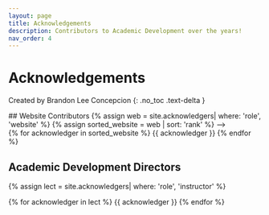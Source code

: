 ```yaml
---
layout: page
title: Acknowledgements
description: Contributors to Academic Development over the years!
nav_order: 4
---
```


# Acknowledgements 
Created by Brandon Lee Concepcion
{: .no_toc .text-delta }

<!-->
## Website Contributors
{% assign web = site.acknowledgers| where: 'role', 'website' %}
{% assign sorted_website = web | sort: 'rank' %}
-->

<div class="role flex">
{% for acknowledger in sorted_website %}
{{ acknowledger }}
{% endfor %}
</div>

## Academic Development Directors
{% assign lect = site.acknowledgers| where: 'role', 'instructor' %}

<div class="role flex">
{% for acknowledger in lect %}
{{ acknowledger }}
{% endfor %}
</div>
